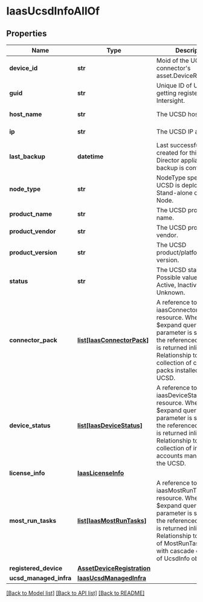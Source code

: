 # IaasUcsdInfoAllOf

## Properties
Name | Type | Description | Notes
------------ | ------------- | ------------- | -------------
**device_id** | **str** | Moid of the UCSD device connector&#39;s asset.DeviceRegistration.   | [optional] [readonly] 
**guid** | **str** | Unique ID of UCSD getting registerd with Intersight.   | [optional] [readonly] 
**host_name** | **str** | The UCSD host name.   | [optional] [readonly] 
**ip** | **str** | The UCSD IP address.   | [optional] [readonly] 
**last_backup** | **datetime** | Last successful backup created for this UCS Director appliance if backup is configured.   | [optional] [readonly] 
**node_type** | **str** | NodeType specifies if UCSD is deployed in Stand-alone or Multi Node.   | [optional] [readonly] 
**product_name** | **str** | The UCSD product name.   | [optional] [readonly] 
**product_vendor** | **str** | The UCSD product vendor.   | [optional] [readonly] 
**product_version** | **str** | The UCSD product/platform version.   | [optional] [readonly] 
**status** | **str** | The UCSD status. Possible values are Active, Inactive, Unknown.    | [optional] [readonly] 
**connector_pack** | [**list[IaasConnectorPack]**](IaasConnectorPack.md) | A reference to a iaasConnectorPack resource. When the $expand query parameter is specified, the referenced resource is returned inline. Relationship to a collection of connector packs installed on the UCSD.  | [optional] [readonly] 
**device_status** | [**list[IaasDeviceStatus]**](IaasDeviceStatus.md) | A reference to a iaasDeviceStatus resource. When the $expand query parameter is specified, the referenced resource is returned inline. Relationship to a collection of infra accounts managed by the UCSD.  | [optional] [readonly] 
**license_info** | [**IaasLicenseInfo**](.md) |  | [optional] 
**most_run_tasks** | [**list[IaasMostRunTasks]**](IaasMostRunTasks.md) | A reference to a iaasMostRunTasks resource. When the $expand query parameter is specified, the referenced resource is returned inline. Relationship to collection of MostRunTasks objects with cascade on delete of UcsdInfo object.  | [optional] [readonly] 
**registered_device** | [**AssetDeviceRegistration**](.md) |  | [optional] 
**ucsd_managed_infra** | [**IaasUcsdManagedInfra**](.md) |  | [optional] 

[[Back to Model list]](../README.md#documentation-for-models) [[Back to API list]](../README.md#documentation-for-api-endpoints) [[Back to README]](../README.md)


